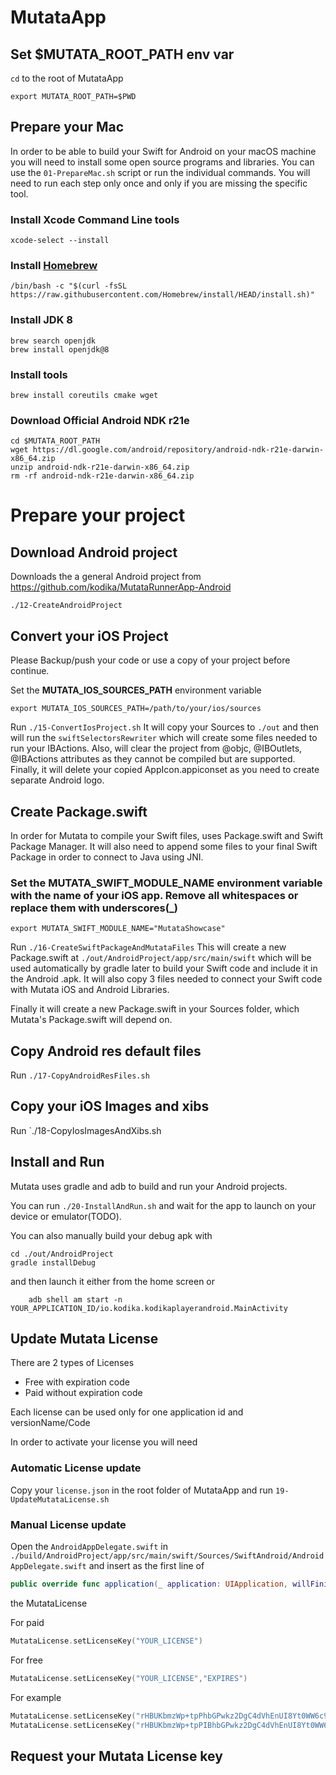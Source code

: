 # MutataApp

## Set $MUTATA_ROOT_PATH env var

`cd` to the root of MutataApp
```console
export MUTATA_ROOT_PATH=$PWD
```

## Prepare your Mac

In order to be able to build your Swift for Android on your macOS machine you will need to install some open source programs and libraries.
You can use the `01-PrepareMac.sh` script or run the individual commands. You will need to run each step only once and only if you are missing the specific tool.


### Install Xcode Command Line tools

```console
xcode-select --install
```

### Install [Homebrew](https://brew.sh/)

```console
/bin/bash -c "$(curl -fsSL https://raw.githubusercontent.com/Homebrew/install/HEAD/install.sh)"
```

### Install JDK 8
```console
brew search openjdk
brew install openjdk@8
```

### Install tools
```console
brew install coreutils cmake wget
```

### Download Official Android NDK r21e
```console
cd $MUTATA_ROOT_PATH
wget https://dl.google.com/android/repository/android-ndk-r21e-darwin-x86_64.zip
unzip android-ndk-r21e-darwin-x86_64.zip
rm -rf android-ndk-r21e-darwin-x86_64.zip
```



# Prepare your project

## Download Android project
Downloads the a general Android project from https://github.com/kodika/MutataRunnerApp-Android
```console
./12-CreateAndroidProject
```

## Convert your iOS Project
Please Backup/push your code or use a copy of your project before continue.

Set the **MUTATA_IOS_SOURCES_PATH** environment variable 
```console
export MUTATA_IOS_SOURCES_PATH=/path/to/your/ios/sources
```

Run `./15-ConvertIosProject.sh`
It will copy your Sources to `./out` and then will run the `swiftSelectorsRewriter` which will create some files needed to run your IBActions.
Also, will clear the project from @objc, @IBOutlets, @IBActions attributes as they cannot be compiled but are supported.
Finally, it will delete your copied AppIcon.appiconset as you need to create separate Android logo.

## Create Package.swift
In order for Mutata to compile your Swift files, uses Package.swift and Swift Package Manager.
It will also need to append some files to your final Swift Package in order to connect to Java using JNI.

### Set the MUTATA_SWIFT_MODULE_NAME environment variable with the name of your iOS app. Remove all whitespaces or replace them with underscores(_)
```console
export MUTATA_SWIFT_MODULE_NAME="MutataShowcase"
```
Run `./16-CreateSwiftPackageAndMutataFiles`
This will create a new Package.swift at `./out/AndroidProject/app/src/main/swift` which will be used automatically by gradle later to build your Swift code and include it in the Android .apk.
It will also copy 3 files needed to connect your Swift code with Mutata iOS and Android Libraries.

Finally it will create a new Package.swift in your Sources folder, which Mutata's Package.swift will depend on.


## Copy Android res default files

Run `./17-CopyAndroidResFiles.sh`


## Copy your iOS Images and xibs

Run `./18-CopyIosImagesAndXibs.sh

## Install and Run
Mutata uses gradle and adb to build and run your Android projects.

You can run `./20-InstallAndRun.sh` and wait for the app to launch on your device or emulator(TODO).

You can also manually build your debug apk with
```console
cd ./out/AndroidProject
gradle installDebug
```
and then launch it either from the home screen or 
```console
	adb shell am start -n YOUR_APPLICATION_ID/io.kodika.kodikaplayerandroid.MainActivity
```


## Update Mutata License
There are 2 types of Licenses
- Free with expiration code
- Paid without expiration code

Each license can be used only for one application id and versionName/Code

In order to activate your license you will need 
### Automatic License update
Copy your `license.json` in the root folder of MutataApp and run `19-UpdateMutataLicense.sh`

### Manual License update
Open the `AndroidAppDelegate.swift` in `./build/AndroidProject/app/src/main/swift/Sources/SwiftAndroid/AndroidAppDelegate.swift` and insert as the first line of 
```Swift 
public override func application(_ application: UIApplication, willFinishLaunchingWithOptions launchOptions: [UIApplication.LaunchOptionsKey : Any]?) -> Bool
``` 
the MutataLicense

For paid 
```Swift
MutataLicense.setLicenseKey("YOUR_LICENSE")
```

For free
```Swift
MutataLicense.setLicenseKey("YOUR_LICENSE","EXPIRES")
```

For example
```Swift
MutataLicense.setLicenseKey("rHBUKbmzWp+tpPhbGPwkz2DgC4dVhEnUI8Yt0WW6c90Tapv54qR+dS1rnz7ooutX9hxkiMExCd7xriSlWQBg==")
MutataLicense.setLicenseKey("rHBUKbmzWp+tpPIBhbGPwkz2DgC4dVhEnUI8Yt0WW6c90Tapv54qR+dS1rnz7ooutX9hxkiMExCd7xriSlWQBg==","1638320461")
```

## Request your Mutata License key



